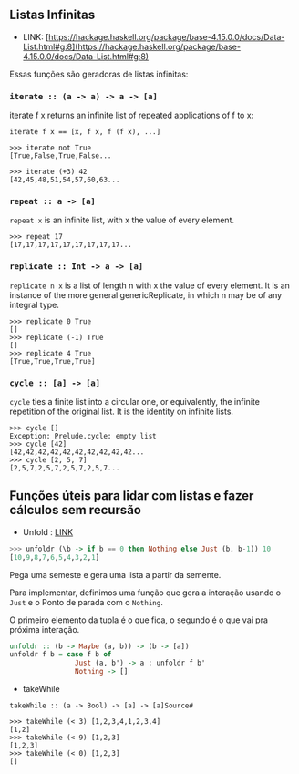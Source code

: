 ## Listas Infinitas
[](solver.hs)

- LINK: [https://hackage.haskell.org/package/base-4.15.0.0/docs/Data-List.html#g:8](https://hackage.haskell.org/package/base-4.15.0.0/docs/Data-List.html#g:8)

Essas funções são geradoras de listas infinitas:

### `iterate :: (a -> a) -> a -> [a]`

iterate f x returns an infinite list of repeated applications of f to x:

```
iterate f x == [x, f x, f (f x), ...]

>>> iterate not True
[True,False,True,False...

>>> iterate (+3) 42
[42,45,48,51,54,57,60,63...
```


### `repeat :: a -> [a]`

`repeat x` is an infinite list, with x the value of every element.

```
>>> repeat 17
[17,17,17,17,17,17,17,17,17...
```


### `replicate :: Int -> a -> [a]`

`replicate n x` is a list of length n with x the value of every element. It is an instance of the more general genericReplicate, in which n may be of any integral type.

```
>>> replicate 0 True
[]
>>> replicate (-1) True
[]
>>> replicate 4 True
[True,True,True,True]
```


### `cycle :: [a] -> [a]`

`cycle` ties a finite list into a circular one, or equivalently, the infinite repetition of the original list. It is the identity on infinite lists.

```
>>> cycle []
Exception: Prelude.cycle: empty list
>>> cycle [42]
[42,42,42,42,42,42,42,42,42,42...
>>> cycle [2, 5, 7]
[2,5,7,2,5,7,2,5,7,2,5,7...
```


## Funções úteis para lidar com listas e fazer cálculos sem recursão

- Unfold : [LINK](https://kseo.github.io/posts/2016-12-12-unfold-and-fold.html)

```hs
>>> unfoldr (\b -> if b == 0 then Nothing else Just (b, b-1)) 10
[10,9,8,7,6,5,4,3,2,1]
```

Pega uma semeste e gera uma lista a partir da semente. 

Para implementar, definimos uma função que gera a interação usando o `Just` e o Ponto de parada com o `Nothing`.

O primeiro elemento da tupla é o que fica, o segundo é o que vai pra próxima interação.

```hs
unfoldr :: (b -> Maybe (a, b)) -> (b -> [a])
unfoldr f b = case f b of
                Just (a, b') -> a : unfoldr f b'
                Nothing -> []
```

- takeWhile

```
takeWhile :: (a -> Bool) -> [a] -> [a]Source#

>>> takeWhile (< 3) [1,2,3,4,1,2,3,4]
[1,2]
>>> takeWhile (< 9) [1,2,3]
[1,2,3]
>>> takeWhile (< 0) [1,2,3]
[]

```

